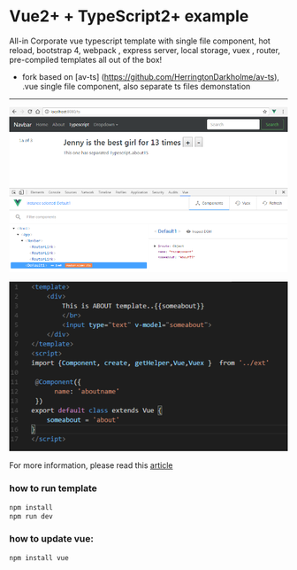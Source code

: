 #  Vue2+ + TypeScript2+ example 
 All-in Corporate vue typescript template with single file component, hot reload, bootstrap 4,  webpack , express server,
 local storage, vuex , router, pre-compiled templates all out of the box!

 - fork based on [av-ts] (https://github.com/HerringtonDarkholme/av-ts), .vue single file component, also separate ts files demonstation 

------
![screenshoot](capture.PNG)

![screenshot](screen1.png)

For more information, please read this [article](https://herringtondarkholme.github.io/2016/10/03/vue2-ts2/)

### how to run template
```
npm install 
npm run dev
```

### how to update vue:

```
npm install vue 
```